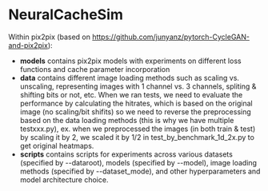 # NeuralCacheSim

Within pix2pix (based on https://github.com/junyanz/pytorch-CycleGAN-and-pix2pix):
 * **models** contains pix2pix models with experiments on different loss functions and cache parameter incorporation
 * **data** contains different image loading methods such as scaling vs. unscaling, representing images with 1 channel vs. 3 channels, spliting & shifting bits or not, etc. When we ran tests, we need to evaluate the performance by calculating the hitrates, which is based on the original image (no scaling/bit shifits) so we need to reverse the preprocessing based on the data loading methods (this is why we have multiple testxxx.py), ex. when we preprocessed the images (in both train & test) by scaling it by 2, we scaled it by 1/2 in test_by_benchmark_1d_2x.py to get original heatmaps.   
 * **scripts** contains scripts for experiments across various datasets (specified by --dataroot), models (specified by --model), image loading methods (specified by --dataset_mode),  and other hyperparameters and model architecture choice.
   

 
